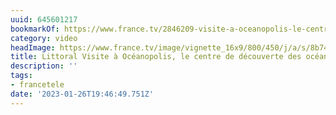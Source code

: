 ```yaml
---
uuid: 645601217
bookmarkOf: https://www.france.tv/2846209-visite-a-oceanopolis-le-centre-de-decouverte-des-oceans.html#xtor=AL-85-%5Bpartage_video%5D
category: video
headImage: https://www.france.tv/image/vignette_16x9/800/450/j/a/s/8b74d367-php6yesaj.jpg
title: Littoral Visite à Océanopolis, le centre de découverte des océans
description: ''
tags:
- francetele
date: '2023-01-26T19:46:49.751Z'
---
```



